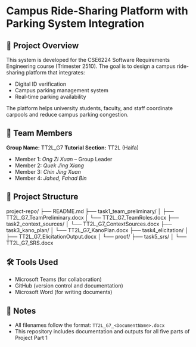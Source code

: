 # Campus Ride-Sharing Platform with Parking System Integration

## 📘 Project Overview
This system is developed for the CSE6224 Software Requirements Engineering course (Trimester 2510). The goal is to design a campus ride-sharing platform that integrates:

- Digital ID verification
- Campus parking management system
- Real-time parking availability

The platform helps university students, faculty, and staff coordinate carpools and reduce campus parking congestion.

## 👥 Team Members
**Group Name:** TT2L_G7
**Tutorial Section:** TT2L (Haifa)

- Member 1: *Ong Zi Xuan* – Group Leader
- Member 2: *Quek Jing Xiang*
- Member 3: *Chin Jing Xuan*
- Member 4: *Jahed, Fahad Bin*

## 📁 Project Structure
 project-repo/
 ├── README.md
 ├── task1_team_preliminary/
 │ ├── TT2L_G7_TeamPreliminary.docx
 │ └── TT2L_G7_TeamRoles.docx
 ├── task2_context_sources/
 │ └── TT2L_G7_ContextSources.docx
 ├── task3_kano_plan/
 │ └── TT2L_G7_KanoPlan.docx
 ├── task4_elicitation/
 │ ├── TT2L_G7_ElicitationOutput.docx
 │ └── proof/
 ├── task5_srs/
 │ └── TT2L_G7_SRS.docx

## 🛠️ Tools Used
- Microsoft Teams (for collaboration)
- GitHub (version control and documentation)
- Microsoft Word (for writing documents)

## 📌 Notes
- All filenames follow the format: `TT2L_G7_<DocumentName>.docx`
- This repository includes documentation and outputs for all five parts of Project Part 1
